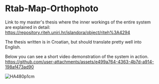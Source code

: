 # Rtab-Map-Orthophoto

Link to my master's thesis where the inner workings of the entire system are explained in detail:
https://repository.riteh.uniri.hr/islandora/object/riteh%3A4294

The thesis written is in Croatian, but should translate pretty well into English.


Below you can see a short video demonstration of the system in action.
https://github.com/user-attachments/assets/e499a764-4363-4b7d-a914-198af473ad90


![HA480p1cm](https://github.com/user-attachments/assets/99a5cc99-9306-4824-875b-d424a0a7087a)
